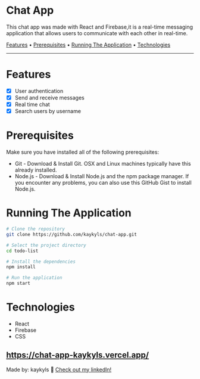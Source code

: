 <div>
<h1>Chat App</h1>
<p>This chat app was made with React and Firebase,it is a real-time messaging application that allows users to communicate with each other in real-time.</p>

<p>
  <a href="#features">Features</a> •
  <a href="#prerequisites">Prerequisites</a> •
  <a href="#running-the-application">Running The Application</a> •
  <!-- <a href="#preview">Preview</a> • -->
  <a href="#technologies">Technologies</a>
</p>
</div>

---

# Features
- [x] User authentication
- [x] Send and receive messages
- [x] Real time chat
- [x] Search users by username

# Prerequisites
Make sure you have installed all of the following prerequisites:

- Git - Download & Install Git. OSX and Linux machines typically have this already installed.
- Node.js - Download & Install Node.js and the npm package manager. If you encounter any problems, you can also use this GitHub Gist to install Node.js.

# Running The Application
```bash
# Clone the repository
git clone https://github.com/kaykyls/chat-app.git

# Select the project directory
cd todo-list

# Install the dependencies
npm install

# Run the application
npm start
```

<!-- # Preview
<a href=""><img height="400px" width="400px" src=""/></a> -->

# Technologies
- React
- Firebase
- CSS


https://chat-app-kaykyls.vercel.app/
---
Made by: kaykyls 👋 [Check out my linkedIn!](https://www.linkedin.com/in/devkayky)
